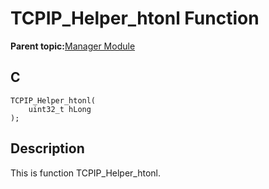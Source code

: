 # TCPIP\_Helper\_htonl Function

**Parent topic:**[Manager Module](GUID-B37C4F4C-DC2D-48D9-9909-AACBA987B57A.md)

## C

```
TCPIP_Helper_htonl(
    uint32_t hLong
);
```

## Description

This is function TCPIP\_Helper\_htonl.

